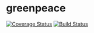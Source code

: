 # greenpeace
[![Coverage Status](https://coveralls.io/repos/github/greenpeace-wits/greenpeace/badge.svg)](https://coveralls.io/github/greenpeace-wits/greenpeace)
[![Build Status](https://travis-ci.com/greenpeace-wits/greenpeace.svg?branch=master)](https://travis-ci.com/greenpeace-wits/greenpeace)


